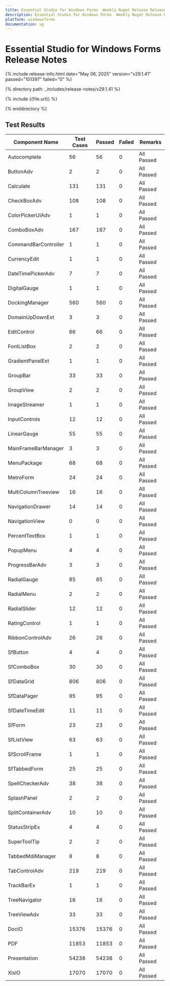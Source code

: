```yaml
---
title: Essential Studio for Windows Forms  Weekly Nuget Release Release Notes  
description: Essential Studio for Windows Forms  Weekly Nuget Release Release Notes  
platform: windowsforms
documentation: ug
---
```


# Essential Studio for Windows Forms   Release Notes  

{% include release-info.html date="May 06, 2025"  version="v29.1.41" passed="101397" failed="0" %} 

{% directory path: _includes/release-notes/v29.1.41 %}

{% include {{file.url}} %}

{% enddirectory %}

## Test Results

| Component Name | Test Cases | Passed | Failed | Remarks |
|---------------|------------|--------|--------|---------|
| Autocomplete | 56 | 56 | 0 | All Passed |
| ButtonAdv | 2 | 2 | 0 | All Passed |
| Calculate | 131 | 131 | 0 | All Passed |
| CheckBoxAdv | 108 | 108 | 0 | All Passed |
| ColorPickerUIAdv | 1 | 1 | 0 | All Passed |
| ComboBoxAdv | 167 | 167 | 0 | All Passed |
| CommandBarController | 1 | 1 | 0 | All Passed |
| CurrencyEdit | 1 | 1 | 0 | All Passed |
| DateTimePickerAdv | 7 | 7 | 0 | All Passed |
| DigitalGauge | 1 | 1 | 0 | All Passed |
| DockingManager | 560 | 560 | 0 | All Passed |
| DomainUpDownExt | 3 | 3 | 0 | All Passed |
| EditControl | 66 | 66 | 0 | All Passed |
| FontListBox | 2 | 2 | 0 | All Passed |
| GradientPanelExt | 1 | 1 | 0 | All Passed |
| GroupBar | 33 | 33 | 0 | All Passed |
| GroupView | 2 | 2 | 0 | All Passed |
| ImageStreamer | 1 | 1 | 0 | All Passed |
| InputControls | 12 | 12 | 0 | All Passed |
| LinearGauge | 55 | 55 | 0 | All Passed |
| MainFrameBarManager | 3 | 3 | 0 | All Passed |
| MenuPackage | 68 | 68 | 0 | All Passed |
| MetroForm | 24 | 24 | 0 | All Passed |
| MultiColumnTreeview | 16 | 16 | 0 | All Passed |
| NavigationDrawer | 14 | 14 | 0 | All Passed |
| NavigationView | 0 | 0 | 0 | All Passed |
| PercentTextBox | 1 | 1 | 0 | All Passed |
| PopupMenu | 4 | 4 | 0 | All Passed |
| ProgressBarAdv | 3 | 3 | 0 | All Passed |
| RadialGauge | 85 | 85 | 0 | All Passed |
| RadialMenu | 2 | 2 | 0 | All Passed |
| RadialSlider | 12 | 12 | 0 | All Passed |
| RatingControl | 1 | 1 | 0 | All Passed |
| RibbonControlAdv | 26 | 26 | 0 | All Passed |
| SfButton | 4 | 4 | 0 | All Passed |
| SfComboBox | 30 | 30 | 0 | All Passed |
| SfDataGrid | 806 | 806 | 0 | All Passed |
| SfDataPager | 95 | 95 | 0 | All Passed |
| SfDateTimeEdit | 11 | 11 | 0 | All Passed |
| SfForm | 23 | 23 | 0 | All Passed |
| SfListView | 63 | 63 | 0 | All Passed |
| SfScrollFrame | 1 | 1 | 0 | All Passed |
| SfTabbedForm | 25 | 25 | 0 | All Passed |
| SpellCheckerAdv | 38 | 38 | 0 | All Passed |
| SplashPanel | 2 | 2 | 0 | All Passed |
| SplitContainerAdv | 10 | 10 | 0 | All Passed |
| StatusStripEx | 4 | 4 | 0 | All Passed |
| SuperToolTip | 2 | 2 | 0 | All Passed |
| TabbedMdiManager | 8 | 8 | 0 | All Passed |
| TabControlAdv | 219 | 219 | 0 | All Passed |
| TrackBarEx | 1 | 1 | 0 | All Passed |
| TreeNavigator | 16 | 16 | 0 | All Passed |
| TreeViewAdv | 33 | 33 | 0 | All Passed |
| DocIO | 15376 | 15376 | 0 | All Passed |
| PDF | 11853 | 11853 | 0 | All Passed |
| Presentation | 54238 | 54238 | 0 | All Passed |
| XlsIO | 17070 | 17070 | 0 | All Passed |